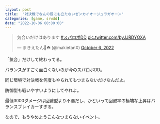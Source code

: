 ```yaml
---
layout: post
title:  "対決戦でなんの役にも立たないゼンカイオージュラガオーン"
categories: [game, srwdd]
date: "2022-10-06 00:00:00"
---
```


<blockquote class="twitter-tweet"><p lang="ja" dir="ltr">気合いだけはあります <a href="https://twitter.com/hashtag/%E3%82%B9%E3%83%91%E3%83%AD%E3%83%9CDD?src=hash&amp;ref_src=twsrc%5Etfw">#スパロボDD</a> <a href="https://t.co/byJJRDYOXA">pic.twitter.com/byJJRDYOXA</a></p>&mdash; まきえたん🥦☘️ (@makietanX) <a href="https://twitter.com/makietanX/status/1577905021101957121?ref_src=twsrc%5Etfw">October 6, 2022</a></blockquote> <script async src="https://platform.twitter.com/widgets.js" charset="utf-8"></script>

「気合」だけして終わってる。

バランスがすごく面白くないのが今のスパロボDD。

同じ環境で対決戦を何度もやられてもつまらないだけなんだよ。

防御型も戦いやすいようにしてやれよ。

最低3000ダメージは回避型より不遇だし、かといって回避率の極端な上昇はバランスブレイカーすぎる。

なので、もうやめようこんなつまらないイベント。
